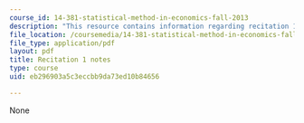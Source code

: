 ```yaml
---
course_id: 14-381-statistical-method-in-economics-fall-2013
description: "This resource contains information regarding recitation 1 notes.\r\n"
file_location: /coursemedia/14-381-statistical-method-in-economics-fall-2013/eb296903a5c3eccbb9da73ed10b84656_MIT14_381F13_Recitation1.pdf
file_type: application/pdf
layout: pdf
title: Recitation 1 notes
type: course
uid: eb296903a5c3eccbb9da73ed10b84656

---
```

None